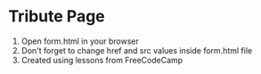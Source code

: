 # Tribute Page

1. Open form.html in your browser 
2. Don't forget to change href and src values inside form.html file
3. Created using lessons from FreeCodeCamp